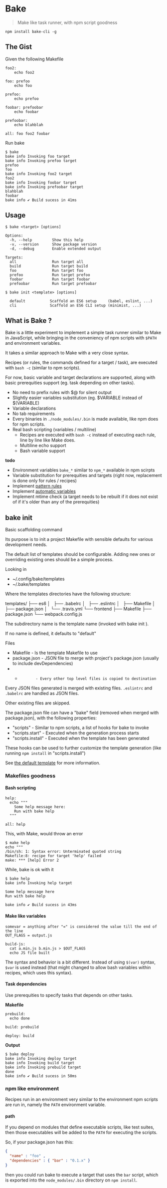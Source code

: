 # Bake

> Make like task runner, with npm script goodness

    npm install bake-cli -g

## The Gist

Given the following Makefile

```make
foo2:
	echo foo2

foo: prefoo
	echo foo

prefoo:
	echo prefoo

foobar: prefoobar
	echo foobar

prefoobar:
	echo blahblah

all: foo foo2 foobar
```

Run bake

    $ bake
    bake info Invoking foo target
    bake info Invoking prefoo target
    prefoo
    foo
    bake info Invoking foo2 target
    foo2
    bake info Invoking foobar target
    bake info Invoking prefoobar target
    blahblah
    foobar
    bake info ✔ Build sucess in 41ms

## Usage

    $ bake <target> [options]

    Options:
      -h, --help         Show this help
      -v, --version      Show package version
      -d, --debug        Enable extended output

    Targets:
      all                Run target all
      build              Run target build
      foo                Run target foo
      prefoo             Run target prefoo
      foobar             Run target foobar
      prefoobar          Run target prefoobar

    $ bake init <template> [options]

      default           Scaffold an ES6 setup     (babel, eslint, ...)
      cli               Scaffold an ES6 CLI setup (minimist, ...)


## What is Bake ?

Bake is a little experiment to implement a simple task runner similar to
Make in JavaScript, while bringing in the conveniency of npm scripts with
`$PATH` and environment variables.

It takes a similar approach to Make with a very close syntax.

Recipes (or rules, the commands defined for a target / task), are executed with
`bash -c` (similar to npm scripts).

For now, basic variable and target declarations are supported, along
with basic prerequities support (eg. task depending on other tasks).

- No need to prefix rules with $@ for silent output
- Slightly easier variables substitution (eg. $VARIABLE instead of $(VARIABLE)
- Variable declarations
- No tab requirements
- Every binaries in `./node_modules/.bin` is made available, like npm does for npm scripts.
- Real bash scripting (variables / multiline)
  - Recipes are executed with `bash -c` instead of executing each rule, line by line like Make does.
  - Multiline echo support
  - Bash variable support

**todo**

- Environment variables `bake_*` similar to `npm_*` available in npm scirpts
- Variable substitution for prerequities and targets (right now, replacement is done only for rules / recipes)
- Implement [pattern rules](https://www.gnu.org/software/make/manual/html_node/Pattern-Intro.html#Pattern-Intro)
- Implement [automatic variables](https://www.gnu.org/software/make/manual/html_node/Automatic-Variables.html#Automatic-Variables)
- Implement mtime check (a target needs to be rebuilt if it does not exist of if it's older than any of the prerequities)

## bake init

Basic scaffolding command

Its purpose is to init a project Makefile with sensible defaults for various
development needs.

The default list of templates should be configurable. Adding new ones or
overriding existing ones should be a simple process.

Looking in

- ~/.config/bake/templates
- ~/.bake/templates

Where the templates directories have the following structure:

  templates/
    ├── es6
    │   ├── .babelrc
    │   ├── .eslintrc
    │   ├── Makefile
    │   ├── package.json
    │   └── .travis.yml
    └── frontend
        ├── Makefile
        ├── package.json
        └── webpack.config.js


The subdirectory name is the template name (invoked with bake init <name>).

If no name is defined, it defaults to "default"

Files

- Makefile     - Is the template Makefile to use
- package.json - JSON file to merge with project's package.json (usually to include devDependencies)
- *            - Every other top level files is copied to destination

Every JSON files generated is merged with existing files. `.eslintrc` and
`.babelrc` are handled as JSON files.

Other existing files are skipped.

The package.json file can have a "bake" field (removed when merged with
package.json), with the following properties:

- "scripts"          - Similar to npm scripts, a list of hooks for bake to invoke
- "scripts.start"    - Executed when the generation process starts
- "scripts.install"  - Executed when the template has been generated

These hooks can be used to further customize the template generation (like
running `npm install` in "scripts.install")

See [the default template](./templates/default) for more information.

### Makefiles goodness

#### Bash scripting

```make
help:
  echo """
    Some help message here:
    Run with bake help
  """

all: help
```

This, with Make, would throw an error

    $ make help
    echo """
    /bin/sh: 1: Syntax error: Unterminated quoted string
    Makefile:8: recipe for target 'help' failed
    make: *** [help] Error 2

While, bake is ok with it

    $ bake help
    bake info Invoking help target

    Some help message here
    Run with bake help

    bake info ✔ Build sucess in 43ms

#### Make like variables

```make
somevar = anything after "=" is considered the value till the end of the line
OUT_FLAGS = output.js

build-js:
  cat a.min.js b.min.js > $OUT_FLAGS
  echo JS file built
```

The syntax and behavior is a bit different. Instead of using `$(var)` syntax,
`$var` is used instead (that might changed to allow bash variables within
recipes, which uses this syntax).

#### Task dependencies

Use prerequities to specify tasks that depends on other tasks.

**Makefile**

```
prebuild:
  echo done

build: prebuild

deploy: build
```

**Output**

    $ bake deploy
    bake info Invoking deploy target
    bake info Invoking build target
    bake info Invoking prebuild target
    done
    bake info ✔ Build sucess in 50ms

### npm like environment

Recipes run in an environment very similar to the environment npm scripts are
run in, namely the `PATH` environment variable.

#### path

If you depend on modules that define executable scripts, like test suites,
then those executables will be added to the `PATH` for executing the scripts.

So, if your package.json has this:

```json
{
  "name" : "foo" ,
  "dependencies" : { "bar" : "0.1.x" }
}
```

then you could run bake to execute a target that uses the `bar` script, which
is exported into the `node_modules/.bin` directory on `npm install`.
